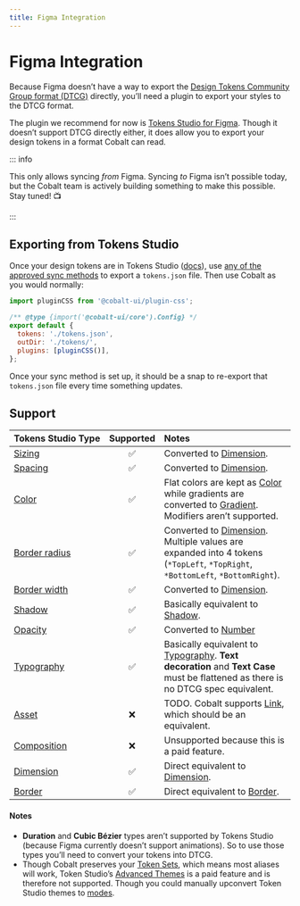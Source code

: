```yaml
---
title: Figma Integration
---
```


# Figma Integration

Because Figma doesn’t have a way to export the [Design Tokens Community Group format (DTCG)](https://designtokens.org) directly, you’ll need a plugin to export your styles to the DTCG format.

The plugin we recommend for now is [Tokens Studio for Figma](https://tokens.studio). Though it doesn’t support DTCG directly either, it does allow you to export your design tokens in a format Cobalt can read.

::: info

This only allows syncing _from_ Figma. Syncing _to_ Figma isn’t possible today, but the Cobalt team is actively building something to make this possible. Stay tuned! 📺

:::

## Exporting from Tokens Studio

Once your design tokens are in Tokens Studio ([docs](https://docs.tokens.studio/tokens/creating-tokens)), use [any of the approved sync methods](https://docs.tokens.studio/sync/sync) to export a `tokens.json` file. Then use Cobalt as you would normally:

```js
import pluginCSS from '@cobalt-ui/plugin-css';

/** @type {import('@cobalt-ui/core').Config} */
export default {
  tokens: './tokens.json',
  outDir: './tokens/',
  plugins: [pluginCSS()],
};
```

Once your sync method is set up, it should be a snap to re-export that `tokens.json` file every time something updates.

## Support

| Tokens Studio Type                                                                | Supported | Notes                                                                                                                                                  |
| :-------------------------------------------------------------------------------- | :-------: | :----------------------------------------------------------------------------------------------------------------------------------------------------- |
| [Sizing](https://docs.tokens.studio/available-tokens/sizing-tokens)               |    ✅     | Converted to [Dimension](/tokens/dimension).                                                                                                           |
| [Spacing](https://docs.tokens.studio/available-tokens/spacing-tokens)             |    ✅     | Converted to [Dimension](/tokens/dimension).                                                                                                           |
| [Color](https://docs.tokens.studio/available-tokens/color-tokens)                 |    ✅     | Flat colors are kept as [Color](/tokens/color) while gradients are converted to [Gradient](/tokens/gradient). Modifiers aren’t supported.              |
| [Border radius](https://docs.tokens.studio/available-tokens/border-radius-tokens) |    ✅     | Converted to [Dimension](/tokens/dimension). Multiple values are expanded into 4 tokens (`*TopLeft`, `*TopRight`, `*BottomLeft`, `*BottomRight`).      |
| [Border width](https://docs.tokens.studio/available-tokens/border-width-tokens)   |    ✅     | Converted to [Dimension](/tokens/dimension).                                                                                                           |
| [Shadow](https://docs.tokens.studio/available-tokens/shadow-tokens)               |    ✅     | Basically equivalent to [Shadow](/tokens/shadow).                                                                                                      |
| [Opacity](https://docs.tokens.studio/available-tokens/opacity-tokens)             |    ✅     | Converted to [Number](/tokens/number)                                                                                                                  |
| [Typography](https://docs.tokens.studio/available-tokens/typography-tokens)       |    ✅     | Basically equivalent to [Typography](/tokens/typography). **Text decoration** and **Text Case** must be flattened as there is no DTCG spec equivalent. |
| [Asset](https://docs.tokens.studio/available-tokens/asset-tokens)                 |    ❌     | TODO. Cobalt supports [Link](/tokens/link), which should be an equivalent.                                                                             |
| [Composition](https://docs.tokens.studio/available-tokens/composition-tokens)     |    ❌     | Unsupported because this is a paid feature.                                                                                                            |
| [Dimension](https://docs.tokens.studio/available-tokens/dimension-tokens)         |    ✅     | Direct equivalent to [Dimension](/tokens/dimension).                                                                                                   |
| [Border](https://docs.tokens.studio/available-tokens/border-tokens)               |    ✅     | Direct equivalent to [Border](/tokens/border).                                                                                                         |

#### Notes

- **Duration** and **Cubic Bézier** types aren’t supported by Tokens Studio (because Figma currently doesn’t support animations). So to use those types you’ll need to convert your tokens into DTCG.
- Though Cobalt preserves your [Token Sets](https://docs.tokens.studio/themes/token-sets), which means most aliases will work, Token Studio’s [Advanced Themes](https://docs.tokens.studio/themes/themes-pro) is a paid feature and is therefore not supported. Though you could manually upconvert Token Studio themes to [modes](/guides/modes).
